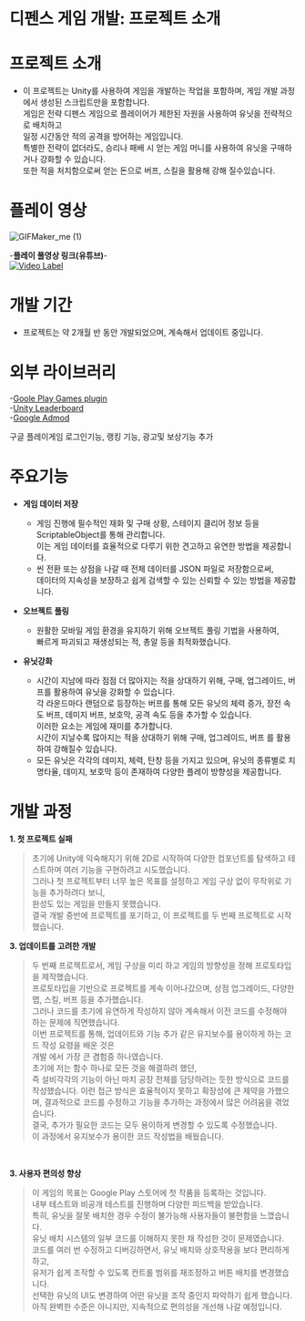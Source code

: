 # 디펜스 게임 개발: 프로젝트 소개


 
# 프로젝트 소개<br/>
* 이 프로젝트는 Unity를 사용하여 게임을 개발하는 작업을 포함하며, 게임 개발 과정에서 생성된 스크립트만을 포함합니다. <br/>
게임은 전략 디펜스 게임으로 플레이어가 제한된 자원을 사용하여 유닛을 전략적으로 배치하고<br/>
일정 시간동안 적의 공격을 방어하는 게임입니다. <br/>
특별한 전략이 없더라도, 승리나 패배 시 얻는 게임 머니를 사용하여 유닛을 구매하거나 강화할 수 있습니다.<br/>
또한 적을 처치함으로써 얻는 돈으로 버프, 스킬을 활용해 강해 질수있습니다.<br/>

# 플레이 영상<br/>
![GIFMaker_me (1)](https://github.com/beaJunWoo/DefenseGameCS/assets/117621575/0ece0713-7778-456e-8e25-8beca8083aa9)

 -**플레이 풀영상 링크(유튜브)**- <br/>
 [![Video Label](http://img.youtube.com/vi/6CsYmcgk3_M/0.jpg)](https://youtu.be/6CsYmcgk3_M)<br/>


# 개발 기간<br/>
* 프로젝트는 약 2개월 반 동안 개발되었으며, 계속해서 업데이트 중입니다.<br/>

# 외부 라이브러리<br/>
-[Goole Play Games plugin](https://github.com/playgameservices/play-games-plugin-for-unity)<br/>
-[Unity Leaderboard](https://github.com/danqzq/unity-leaderboard-creator)<br/>
-[Google Admod](https://github.com/googleads/googleads-mobile-unity)<br/>

구글 플레이게임 로그인기능, 랭킹 기능, 광고및 보상기능 추가<br/>

# 주요기능<br/>
+ **게임 데이터 저장**<br/>
  + 게임 진행에 필수적인 재화 및 구매 상황, 스테이지 클리어 정보 등을 ScriptableObject를 통해 관리합니다. <br/>
   이는 게임 데이터를 효율적으로 다루기 위한 견고하고 유연한 방법을 제공합니다. <br/>
  + 씬 전환 또는 상점을 나갈 때 전체 데이터를 JSON 파일로 저장함으로써,  <br/>
  데이터의 지속성을 보장하고 쉽게 검색할 수 있는 신뢰할 수 있는 방법을 제공합니다.<br/>
 
+ **오브젝트 풀링**<br/>
  + 원활한 모바일 게임 환경을 유지하기 위해 오브젝트 풀링 기법을 사용하여, <br/>
빠르게 파괴되고 재생성되는 적, 총알 등을 최적화했습니다. <br/>

+ **유닛강화**<br/>
  + 시간이 지남에 따라 점점 더 많아지는 적을 상대하기 위해, 구매, 업그레이드, 버프를 활용하여 유닛을 강화할 수 있습니다. <br/>
각 라운드마다 랜덤으로 등장하는 버프를 통해 모든 유닛의 체력 증가, 장전 속도 버프, 데미지 버프, 보호막, 공격 속도 등을 추가할 수 있습니다. <br/>
이러한 요소는 게임에 재미를 추가합니다.<br/>
시간이 지날수록 많아지는 적을 상대하기 위해 구매, 업그레이드, 버프 를 활용하여 강해질수 있습니다.<br/>
  + 모든 유닛은 각각의 데미지, 체력, 탄창 등을 가지고 있으며, 유닛의 종류별로 치명타율, 데미지, 보호막 등이 존재하여 다양한 플레이 방향성을 제공합니다.<br/>

# 개발 과정<br/>
**1. 첫 프로젝트 실패**<br/>
> 초기에 Unity에 익숙해지기 위해 2D로 시작하여 다양한 컴포넌트를 탐색하고 테스트하며 여러 기능을 구현하려고 시도했습니다.<br/>
그러나 첫 프로젝트부터 너무 높은 목표를 설정하고 게임 구상 없이 무작위로 기능을 추가하려다 보니,<br/>
 완성도 있는 게임을 만들지 못했습니다.<br/>
결국 개발 중반에 프로젝트를 포기하고, 이 프로젝트를 두 번째 프로젝트로 시작했습니다.<br/>

**3. 업데이트를 고려한 개발**<br/>
> 두 번째 프로젝트로서, 게임 구상을 미리 하고 게임의 방향성을 정해 프로토타입을 제작했습니다.<br/>
프로토타입을 기반으로 프로젝트를 계속 이어나갔으며, 상점 업그레이드, 다양한 맵, 스킬, 버프 등을 추가했습니다.<br/>
그러나 코드를 초기에 유연하게 작성하지 않아 계속해서 이전 코드를 수정해야 하는 문제에 직면했습니다.<br/>
이번 프로젝트를 통해, 업데이트와 기능 추가 같은 유지보수를 용이하게 하는 코드 작성 요령을 배운 것은 <br/>
개발 에서 가장 큰 겸험중 하나였습니다. <br/>
초기에 저는 함수 하나로 모든 것을 해결하려 했던,<br/>
즉 설비각각의 기능이 아닌 마치 공장 전체를 담당하려는 듯한 방식으로 코드를 작성했습니다. 
이런 접근 방식은 효율적이지 못하고 확장성에 큰 제약을 가했으며, 결과적으로 코드를 수정하고 기능을 추가하는 과정에서 많은 어려움을 겪었습니다.<br/>
결국, 추가가 필요한 코드는 모두 용이하게 변경할 수 있도록 수정했습니다.<br/>
이 과정에서 유지보수가 용이한 코드 작성법을 배웠습니다.<br/>
<br/>

**3. 사용자 편의성 향상**<br/>
> 이 게임의 목표는 Google Play 스토어에 첫 작품을 등록하는 것입니다.<br/>
내부 테스트와 비공개 테스트를 진행하며 다양한 피드백을 받았습니다.<br/>
특히, 유닛을 잘못 배치한 경우 수정이 불가능해 사용자들이 불편함을 느꼈습니다.<br/>
유닛 배치 시스템의 일부 코드를 이해하지 못한 채 작성한 것이 문제였습니다.<br/>
코드를 여러 번 수정하고 디버깅하면서, 유닛 배치와 상호작용을 보다 편리하게 하고,<br/>
유저가 쉽게 조작할 수 있도록 컨트롤 범위를 재조정하고 버튼 배치를 변경했습니다. <br/>
선택한 유닛의 UI도 변경하여 어떤 유닛을 조작 중인지 파악하기 쉽게 했습니다.<br/>
아직 완벽한 수준은 아니지만, 지속적으로 편의성을 개선해 나갈 예정입니다.<br/>


  







